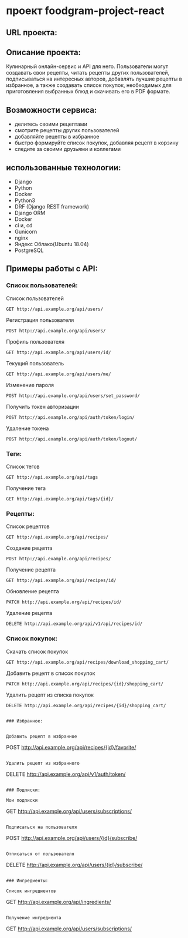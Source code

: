 # проект foodgram-project-react

## URL проекта:

## Описание проекта:

Кулинарный онлайн-сервис и API для него. Пользователи могут создавать свои рецепты, читать рецепты других пользователей, подписываться на интересных авторов, добавлять лучшие рецепты в избранное, а также создавать список покупок, необходимых для приготовления выбранных блюд и скачивать его в PDF формате.


## Возможности сервиса:

+  делитесь своими рецептами
+  смотрите рецепты других пользователей
+  добавляйте рецепты в избранное
+  быстро формируйте список покупок, добавляя рецепт в корзину
+  следите за своими друзьями и коллегами


## использованные технологии:

 * Django
 * Python
 * Docker
 * Python3
 * DRF (Django REST framework)
 * Django ORM
 * Docker
 * ci и, cd 
 * Gunicorn
 * nginx
 * Яндекс Облако(Ubuntu 18.04)
 * PostgreSQL


 ## Примеры работы с API:

### Список пользователей:

Список пользователей

```
GET http://api.example.org/api/users/
```

Регистрация пользователя

```
POST http://api.example.org/api/users/
```

Профиль пользователя

```
GET http://api.example.org/api/users/id/
```

Текущий пользователь
```
GET http://api.example.org/api/users/me/
```

Изменение пароля
```
POST http://api.example.org/api/users/set_password/
```

Получить токен авторизации
```
POST http://api.example.org/api/auth/token/login/
```

Удаление токена
```
POST http://api.example.org/api/auth/token/logout/
```

### Теги:

Cписок тегов

```
GET http://api.example.org/api/tags
```

Получение тега

```
GET http://api.example.org/api/tags/{id}/
```

### Рецепты:

Список рецептов

```
GET http://api.example.org/api/recipes/
```

Создание рецепта

```
POST http://api.example.org/api/recipes/
```

Получение рецепта

```
GET http://api.example.org/api/recipes/id/
```

Обновление рецепта

```
PATCH http://api.example.org/api/recipes/id/
```

Удаление рецепта
```
DELETE http://api.example.org/api/v1/api/recipes/id/
```

### Список покупок:

Скачать список покупок

```
GET http://api.example.org/api/recipes/download_shopping_cart/
```

Добавить рецепт в список покупок

```
PATCH http://api.example.org/api/recipes/{id}/shopping_cart/
```

Удалить рецепт из списка покупок

```
DELETE http://api.example.org/api/recipes/{id}/shopping_cart/


### Избранное:


Добавить рецепт в избранное

```
POST http://api.example.org/api/recipes/{id}/favorite/
```

Удалить рецепт из избранного

```
DELETE http://api.example.org/api/v1/auth/token/
```

### Подписки:

Мои подписки

```
GET http://api.example.org/api/users/subscriptions/
```

Подписаться на пользователя

```
POST http://api.example.org/api/users/{id}/subscribe/
```

Отписаться от пользователя

```
DELETE http://api.example.org/api/users/{id}/subscribe/
```

### Ингредиенты:

Список ингредиентов

```
GET http://api.example.org/api/ingredients/
```

Получение ингредиента

```
GET http://api.example.org/api/users/subscriptions/
```